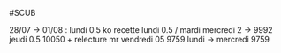 #SCUB 

28/07 -> 01/08 :
lundi 0.5 ko recette
lundi 0.5 / mardi mercredi 2 -> 9992
jeudi 0.5 10050 + relecture mr
vendredi 05 9759
lundi -> mercredi 9759